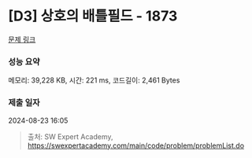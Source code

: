 # [D3] 상호의 배틀필드 - 1873 

[문제 링크](https://swexpertacademy.com/main/code/problem/problemDetail.do?contestProbId=AV5LyE7KD2ADFAXc) 

### 성능 요약

메모리: 39,228 KB, 시간: 221 ms, 코드길이: 2,461 Bytes

### 제출 일자

2024-08-23 16:05



> 출처: SW Expert Academy, https://swexpertacademy.com/main/code/problem/problemList.do